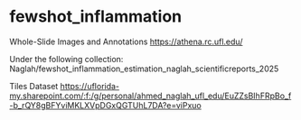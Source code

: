 # fewshot_inflammation

Whole-Slide Images and Annotations
https://athena.rc.ufl.edu/

Under the following collection: Naglah/fewshot_inflammation_estimation_naglah_scientificreports_2025

Tiles Dataset
https://uflorida-my.sharepoint.com/:f:/g/personal/ahmed_naglah_ufl_edu/EuZZsBIhFRpBo_f-b_rQY8gBFYviMKLXVpDGxQGTUhL7DA?e=viPxuo